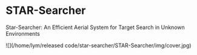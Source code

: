 # STAR-Searcher
Star-Searcher: An Efficient Aerial System for Target Search in Unknown Environments

![](/home/lym/released code/star-searcher/STAR-Searcher/img/cover.jpg)

